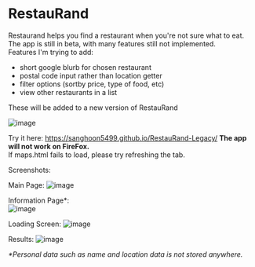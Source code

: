 # RestauRand  

Restaurand helps you find a restaurant when you're not sure what to eat.  
The app is still in beta, with many features still not implemented.   
Features I'm trying to add:
- short google blurb for chosen restaurant
- postal code input rather than location getter
- filter options (sortby price, type of food, etc)
- view other restaurants in a list
  
These will be added to a new version of RestauRand  
  

![image](https://user-images.githubusercontent.com/17420160/127677092-a1b27f29-26ec-45f7-9f70-b597f82b7e37.png)  
  


Try it here: https://sanghoon5499.github.io/RestauRand-Legacy/
**The app will not work on FireFox.**  
If maps.html fails to load, please try refreshing the tab.


Screenshots:  

Main Page:
![image](https://user-images.githubusercontent.com/17420160/127677198-71f54d3d-bbd1-43f0-924a-c476fd01b0a8.png)   

Information Page*:  
![image](https://user-images.githubusercontent.com/17420160/127677233-3c939579-dd1a-4e3d-8b0e-6d2a6a508439.png)  

Loading Screen:
![image](https://user-images.githubusercontent.com/17420160/127676110-f0483fec-c5f2-4521-92d1-ef7c32ac8cbb.png)  

Results:
![image](https://user-images.githubusercontent.com/17420160/127676205-3848ca66-2d99-4725-b259-4accb256c665.png)  




_*Personal data such as name and location data is not stored anywhere._
